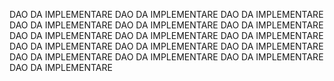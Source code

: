 DAO  DA IMPLEMENTARE
DAO  DA IMPLEMENTARE
DAO  DA IMPLEMENTARE
DAO  DA IMPLEMENTARE
DAO  DA IMPLEMENTARE
DAO  DA IMPLEMENTARE
DAO  DA IMPLEMENTARE
DAO  DA IMPLEMENTARE
DAO  DA IMPLEMENTARE
DAO  DA IMPLEMENTARE
DAO  DA IMPLEMENTARE
DAO  DA IMPLEMENTARE
DAO  DA IMPLEMENTARE
DAO  DA IMPLEMENTARE
DAO  DA IMPLEMENTARE
DAO  DA IMPLEMENTARE
